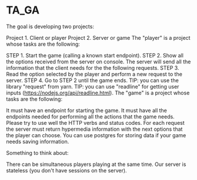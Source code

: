 # TA_GA
The goal is developing two projects: 

Project 1. Client or player
Project 2. Server or game
The "player" is a project whose tasks are the following:

STEP 1. Start the game (calling a known start endpoint).
STEP 2. Show all the options received from the server on console. The server will send all the information that the client needs for the the following requests.
STEP 3. Read the option selected by the player and perform a new request to the server.
STEP 4. Go to STEP 2 until the game ends.
TIP: you can use the library "request" from yarn.
TIP: you can use "readline" for getting user inputs (https://nodejs.org/api/readline.html).
The "game" is a project whose tasks are the following:

It must have an endpoint for starting the game.
It must have all the endpoints needed for performing all the actions that the game needs. Please try to use well the HTTP verbs and status codes. For each request the server must return hypermedia information with the next options that the player can choose.
You can use postgres for storing data if your game needs saving information. 

Something to think about:

There can be simultaneous players playing at the same time.
Our server is stateless (you don't have sessions on the server).

